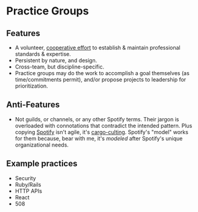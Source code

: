 # Practice Groups



## Features

- A volunteer, [cooperative effort](https://en.wikipedia.org/wiki/Cooperative) to establish & maintain professional standards & expertise.
- Persistent by nature, and design.
- Cross-team, but discipline-specific.
- Practice groups may do the work to accomplish a goal themselves (as time/commitments permit), and/or propose projects to leadership for prioritization.

## Anti-Features

- Not guilds, or channels, or any other Spotify terms. Their jargon is overloaded with connotations that contradict the intended pattern. Plus copying [Spotify](https://www.atlassian.com/agile/agile-at-scale/spotify) isn't agile, it's [cargo-culting](https://en.wikipedia.org/wiki/Cargo_cult). Spotify's "model" works for them because, bear with me, it's _modeled_ after Spotify's unique organizational needs.

## Example practices

- Security
- Ruby/Rails
- HTTP APIs
- React
- 508
<!--stackedit_data:
eyJoaXN0b3J5IjpbOTY4OTQ4MjYzLDI0OTUyNjE1M119
-->